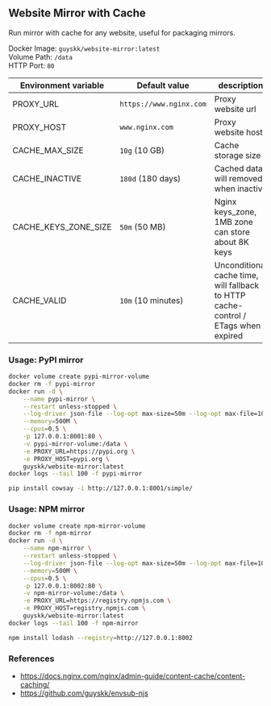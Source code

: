 ## Website Mirror with Cache

Run mirror with cache for any website, useful for packaging mirrors.

Docker Image: `guyskk/website-mirror:latest`  
Volume Path: `/data`  
HTTP Port: `80`  

| Environment variable | Default value | description |
| -------------------- | ------------- | ----------- |
| PROXY_URL   | `https://www.nginx.com`  | Proxy website url |
| PROXY_HOST  | `www.nginx.com`          | Proxy website host |
| CACHE_MAX_SIZE       | `10g` (10 GB)   | Cache storage size |
| CACHE_INACTIVE       | `180d` (180 days) | Cached data will removed when inactive |
| CACHE_KEYS_ZONE_SIZE | `50m` (50 MB)     | Nginx keys_zone, 1MB zone can store about 8K keys |
| CACHE_VALID | `10m` (10 minutes) | Unconditional cache time, will fallback to HTTP cache-control / ETags when expired |

### Usage: PyPI mirror

```bash
docker volume create pypi-mirror-volume
docker rm -f pypi-mirror
docker run -d \
    --name pypi-mirror \
    --restart unless-stopped \
    --log-driver json-file --log-opt max-size=50m --log-opt max-file=10 \
    --memory=500M \
    --cpus=0.5 \
    -p 127.0.0.1:8001:80 \
    -v pypi-mirror-volume:/data \
    -e PROXY_URL=https://pypi.org \
    -e PROXY_HOST=pypi.org \
    guyskk/website-mirror:latest
docker logs --tail 100 -f pypi-mirror
```

```bash
pip install cowsay -i http://127.0.0.1:8001/simple/
```

### Usage: NPM mirror

```bash
docker volume create npm-mirror-volume
docker rm -f npm-mirror
docker run -d \
    --name npm-mirror \
    --restart unless-stopped \
    --log-driver json-file --log-opt max-size=50m --log-opt max-file=10 \
    --memory=500M \
    --cpus=0.5 \
    -p 127.0.0.1:8002:80 \
    -v npm-mirror-volume:/data \
    -e PROXY_URL=https://registry.npmjs.com \
    -e PROXY_HOST=registry.npmjs.com \
    guyskk/website-mirror:latest
docker logs --tail 100 -f npm-mirror
```

```bash
npm install lodash --registry=http://127.0.0.1:8002
```

### References

- https://docs.nginx.com/nginx/admin-guide/content-cache/content-caching/
- https://github.com/guyskk/envsub-njs

